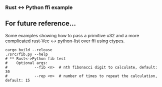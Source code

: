 ### Rust <-> Python ffi example

For future reference...
----

Some examples showing how to pass a primitive u32 and a more complicated
rust-Vec <-> python-list over ffi using ctypes.


    cargo build --release
    ./src/fib.py --help
    # ** Rust<->Python fib test
    #    Optional args:
    #            --fib <n>  # nth fibonacci digit to calculate, default: 30
    #            --rep <n>  # number of times to repeat the calculation, default: 15

